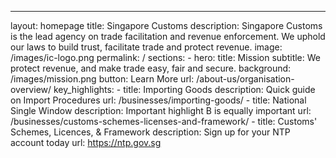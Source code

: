 ---
layout: homepage
title: Singapore Customs
description: Singapore Customs is the lead agency on trade facilitation and revenue enforcement. We uphold our laws to build trust, facilitate trade and protect revenue.
image: /images/ic-logo.png
permalink: /
sections:
    - hero:
        title: Mission
        subtitle: We protect revenue, and make trade easy, fair and secure.
        background: /images/mission.png
        button: Learn More
        url: /about-us/organisation-overview/
        key_highlights:
            - title: Importing Goods
              description: Quick guide on Import Procedures
              url: /businesses/importing-goods/
            - title: National Single Window
              description: Important highlight B is equally important
              url: /businesses/customs-schemes-licenses-and-framework/
            - title: Customs' Schemes, Licences, & Framework
              description: Sign up for your NTP account today
              url: https://ntp.gov.sg
   
